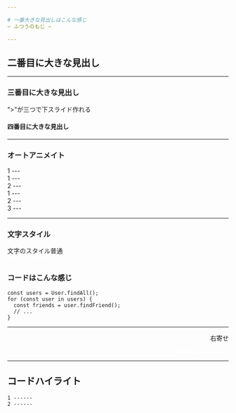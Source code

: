 ```yaml
---

# 一番大きな見出しはこんな感じ
~ ふつうのもじ ~

---
```


## 二番目に大きな見出し


---

### 三番目に大きな見出し

>>>

">"が三つで下スライド作れる

>>>

#### 四番目に大きな見出し

---

### オートアニメイト

<section data-auto-animate>
1 ---
</section>

<section data-auto-animate>
1 --- <br>
2 ---
</section>

<section data-auto-animate>
1 --- <br>
2 --- <br>
3 ---
</section>

---

### 文字スタイル
文字のスタイル普通<br>
<span style="font-size: 80%; color: white;">
文字サイズの変更
</span>

>>>

### コードはこんな感じ
```
const users = User.findAll();
for (const user in users) {
  const friends = user.findFriend();
  // ...
}
```

---

<p style="text-align: right">右寄せ</p>
<p style="text-align: right"><span style="font-size: 70%; color: white;">右寄せ＋文字スタイル変更</span></p>


---

## コードハイライト

```text [1|2]
1 ------
2 ------
```
